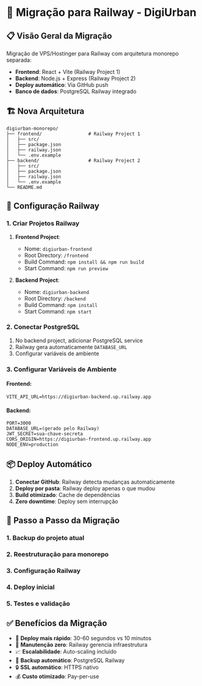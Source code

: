 # 🚆 Migração para Railway - DigiUrban

## 📋 Visão Geral da Migração

Migração de VPS/Hostinger para Railway com arquitetura monorepo separada:

- **Frontend**: React + Vite (Railway Project 1)
- **Backend**: Node.js + Express (Railway Project 2)
- **Deploy automático**: Via GitHub push
- **Banco de dados**: PostgreSQL Railway integrado

## 🏗️ Nova Arquitetura

```
digiurban-monorepo/
├── frontend/                 # Railway Project 1
│   ├── src/
│   ├── package.json
│   ├── railway.json
│   └── .env.example
├── backend/                  # Railway Project 2
│   ├── src/
│   ├── package.json
│   ├── railway.json
│   └── .env.example
└── README.md
```

## 🚀 Configuração Railway

### 1. Criar Projetos Railway

1. **Frontend Project**:
   - Nome: `digiurban-frontend`
   - Root Directory: `/frontend`
   - Build Command: `npm install && npm run build`
   - Start Command: `npm run preview`

2. **Backend Project**:
   - Nome: `digiurban-backend`
   - Root Directory: `/backend`
   - Build Command: `npm install`
   - Start Command: `npm start`

### 2. Conectar PostgreSQL

1. No backend project, adicionar PostgreSQL service
2. Railway gera automaticamente `DATABASE_URL`
3. Configurar variáveis de ambiente

### 3. Configurar Variáveis de Ambiente

#### Frontend:
```
VITE_API_URL=https://digiurban-backend.up.railway.app
```

#### Backend:
```
PORT=3000
DATABASE_URL=(gerado pelo Railway)
JWT_SECRET=sua-chave-secreta
CORS_ORIGIN=https://digiurban-frontend.up.railway.app
NODE_ENV=production
```

## 📦 Deploy Automático

1. **Conectar GitHub**: Railway detecta mudanças automaticamente
2. **Deploy por pasta**: Railway deploy apenas o que mudou
3. **Build otimizado**: Cache de dependências
4. **Zero downtime**: Deploy sem interrupção

## 🔄 Passo a Passo da Migração

### 1. Backup do projeto atual
### 2. Reestruturação para monorepo
### 3. Configuração Railway
### 4. Deploy inicial
### 5. Testes e validação

## ✅ Benefícios da Migração

- 🚀 **Deploy mais rápido**: 30-60 segundos vs 10 minutos
- 🔧 **Manutenção zero**: Railway gerencia infraestrutura
- 📈 **Escalabilidade**: Auto-scaling incluído
- 💾 **Backup automático**: PostgreSQL Railway
- 🔒 **SSL automático**: HTTPS nativo
- 💰 **Custo otimizado**: Pay-per-use 